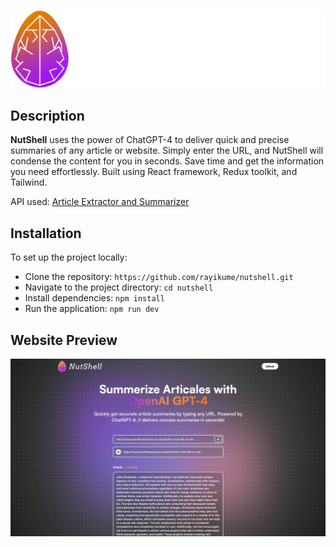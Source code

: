 ![nutshell_logo.png](https://github.com/rayikume/nutshell/blob/3101a64d7c719c775047594a1b4ba0cbddc441e5/src/assets/nutshell.png?raw=true)

## Description

**NutShell** uses the power of ChatGPT-4 to deliver quick and precise summaries of any article or website. Simply enter the URL, and NutShell will condense the content for you in seconds. Save time and get the information you need effortlessly. Built using React framework, Redux toolkit, and Tailwind.

API used: [Article Extractor and Summarizer](https://rapidapi.com/restyler/api/article-extractor-and-summarizer?utm_source=youtube.com%2FJavaScriptMastery&utm_medium=referral&utm_campaign=DevRel)

## Installation

To set up the project locally:

- Clone the repository: `https://github.com/rayikume/nutshell.git`
- Navigate to the project directory: `cd nutshell`
- Install dependencies: `npm install`
- Run the application: `npm run dev`

## Website Preview
![webscreenshot.png](https://github.com/rayikume/nutshell/blob/3101a64d7c719c775047594a1b4ba0cbddc441e5/public/screenshotweb.png?raw=true)
